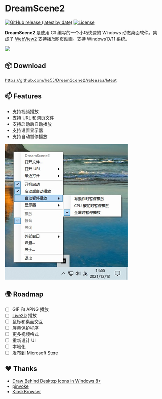 # DreamScene2
[![GitHub release (latest by date)](https://img.shields.io/github/v/release/he55/DreamScene2)](https://github.com/he55/DreamScene2/releases/latest)
[![License](https://img.shields.io/github/license/he55/DreamScene2)](https://github.com/he55/DreamScene2/blob/main/LICENSE)

**DreamScene2** 是使用 C# 编写的一个小巧快速的 Windows 动态桌面软件。集成了 [WebView2](https://docs.microsoft.com/en-us/microsoft-edge/webview2/) 支持播放网页动画。支持 Windows10/11 系统。

![](images/Hiyori.gif)

## 📦 Download
https://github.com/he55/DreamScene2/releases/latest

## 📫 Features
- 支持视频播放
- 支持 URL 和网页文件
- 支持启动后自动播放
- 支持设置显示器
- 支持自动暂停播放

![](images/settings.jpg)

## 🌍 Roadmap
- [ ] GIF 和 APNG 播放
- [ ] [Live2D](https://www.live2d.com/) 播放
- [ ] 鼠标和桌面交互
- [ ] 屏幕保护程序
- [ ] 更多视频格式
- [ ] 重新设计 UI
- [ ] 本地化
- [ ] 发布到 Microsoft Store

## ❤ Thanks
- [Draw Behind Desktop Icons in Windows 8+](https://www.codeproject.com/Articles/856020/Draw-Behind-Desktop-Icons-in-Windows-plus)
- [pinvoke](https://github.com/dotnet/pinvoke)
- [KioskBrowser](https://github.com/mortenbrudvik/KioskBrowser)
